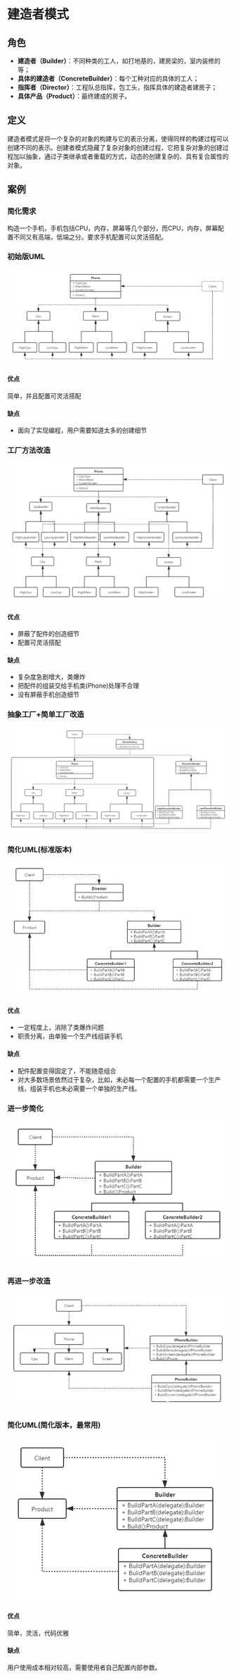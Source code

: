 # 建造者模式
## 角色

- **建造者（Builder）**：不同种类的工人，如打地基的，建房梁的，室内装修的等；
- **具体的建造者（ConcreteBuilder）**：每个工种对应的具体的工人；
- **指挥者（Director）**：工程队总指挥，包工头，指挥具体的建造者建房子；
- **具体产品（Product）**：最终建成的房子。

## 定义
建造者模式是将一个复杂的对象的构建与它的表示分离，使得同样的构建过程可以创建不同的表示。创建者模式隐藏了复杂对象的创建过程，它把复杂对象的创建过程加以抽象，通过子类继承或者重载的方式，动态的创建复杂的、具有复合属性的对象。

## 案例
### 简化需求
构造一个手机，手机包括CPU，内存，屏幕等几个部分，而CPU，内存，屏幕配置不同又有高端，低端之分。要求手机配置可以灵活搭配。

### 初始版UML
![](images/builder1.png)

#### 优点
简单，并且配置可灵活搭配

#### 缺点
- 面向了实现编程，用户需要知道太多的创建细节

### 工厂方法改造
![](images/builder2.png)

#### 优点
- 屏蔽了配件的创造细节
- 配置可灵活搭配
#### 缺点
- 复杂度急剧增大，类爆炸
- 把配件的组装交给手机类(Phone)处理不合理
- 没有屏蔽手机创造细节

### 抽象工厂+简单工厂改造
![](images/builder3.png)

### 简化UML(标准版本)
![](images/builder4.png)

#### 优点
- 一定程度上，消除了类爆炸问题
- 职责分离，由单独一个生产线组装手机

#### 缺点
- 配件配置变得固定了，不能随意组合
- 对大多数场景依然过于复杂，比如，未必每一个配置的手机都需要一个生产线，组装手机也未必需要一个单独的生产线。

### 进一步简化
![](images/builder5.png)

### 再进一步改造
![](images/builder6.png)

### 简化UML(简化版本，最常用)
![](images/builder7.png)

#### 优点
简单，灵活，代码优雅
#### 缺点
用户使用成本相对较高，需要使用者自己配置内部参数。
